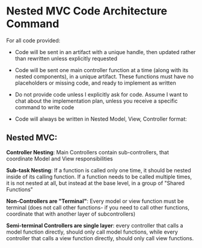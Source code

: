 # Nested MVC Code Architecture Command

For all code provided:

- Code will be sent in an artifact with a unique handle, then updated rather than rewritten unless explicitly requested

- Code will be sent one main controller function at a time (along with its nested components), in a unique artifact. These functions must have no placeholders or missing code, and ready to implement as written

- Do not provide code unless I explicitly ask for code. Assume I want to chat about the implementation plan, unless you receive a specific command to write code

- Code will always be written in Nested Model, View, Controller format:

## Nested MVC:

**Controller Nesting**: Main Controllers contain sub-controllers, that coordinate Model and View responsibilities

**Sub-task Nesting**: If a function is called only one time, it should be nested inside of its calling function. If a function needs to be called multiple times, it is not nested at all, but instead at the base level, in a group of "Shared Functions"

**Non-Controllers are "Terminal"**: Every model or view function must be terminal (does not call other functions- if you need to call other functions, coordinate that with another layer of subcontrollers)

**Semi-terminal Controllers are single layer**: every controller that calls a model function directly, should only call model functions, while every controller that calls a view function directly, should only call view functions.